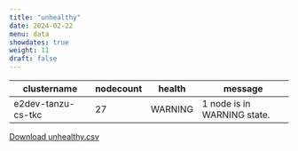 ```yaml
---
title: "unhealthy"
date: 2024-02-22
menu: data
showdates: true
weight: 11
draft: false
---
```

<!--more-->
| clustername        | nodecount | health  | message                     |
| ------------------ | --------- | ------- | --------------------------- |
| e2dev-tanzu-cs-tkc |        27 | WARNING | 1 node is in WARNING state. |
[Download unhealthy.csv](/csv/unhealthy.csv)

